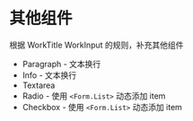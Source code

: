 # 其他组件

根据 WorkTitle WorkInput 的规则，补充其他组件

- Paragraph - 文本换行
- Info - 文本换行
- Textarea
- Radio - 使用 `<Form.List>` 动态添加 item
- Checkbox - 使用 `<Form.List>` 动态添加 item
